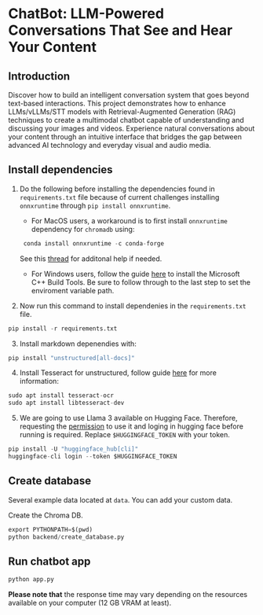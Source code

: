 # ChatBot: LLM-Powered Conversations That See and Hear Your Content

## Introduction
Discover how to build an intelligent conversation system that goes beyond text-based interactions. This project demonstrates how to enhance LLMs/vLLMs/STT models with Retrieval-Augmented Generation (RAG) techniques to create a multimodal chatbot capable of understanding and discussing your images and videos. Experience natural conversations about your content through an intuitive interface that bridges the gap between advanced AI technology and everyday visual and audio media.

## Install dependencies

1. Do the following before installing the dependencies found in `requirements.txt` file because of current challenges installing `onnxruntime` through `pip install onnxruntime`. 

    - For MacOS users, a workaround is to first install `onnxruntime` dependency for `chromadb` using:

    ```python
     conda install onnxruntime -c conda-forge
    ```
    See this [thread](https://github.com/microsoft/onnxruntime/issues/11037) for additonal help if needed. 

     - For Windows users, follow the guide [here](https://github.com/bycloudai/InstallVSBuildToolsWindows?tab=readme-ov-file) to install the Microsoft C++ Build Tools. Be sure to follow through to the last step to set the enviroment variable path.


2. Now run this command to install dependenies in the `requirements.txt` file. 

```python
pip install -r requirements.txt
```

3. Install markdown depenendies with: 

```python
pip install "unstructured[all-docs]"
```

4. Install Tesseract for unstructured, follow guide [here](https://tesseract-ocr.github.io/tessdoc/Installation.html) for more information:

```python
sudo apt install tesseract-ocr
sudo apt install libtesseract-dev
```

5. We are going to use Llama 3 available on Hugging Face. Therefore, requesting the [permission](https://huggingface.co/meta-llama/Meta-Llama-3-8B-Instruct) to use it and loging in hugging face before running is required. Replace `$HUGGINGFACE_TOKEN` with your token.

```python
pip install -U "huggingface_hub[cli]"
huggingface-cli login --token $HUGGINGFACE_TOKEN
```

## Create database
Several example data located at `data`. You can add your custom data.

Create the Chroma DB.

```python
export PYTHONPATH=$(pwd)
python backend/create_database.py
```

## Run chatbot app

```python
python app.py
```

**Please note that** the response time may vary depending on the resources available on your computer (12 GB VRAM at least).
